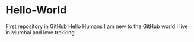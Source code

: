 # Hello-World
First repository in GitHub
Hello Humans
I am new to the GitHub world
I live in Mumbai and love trekking

